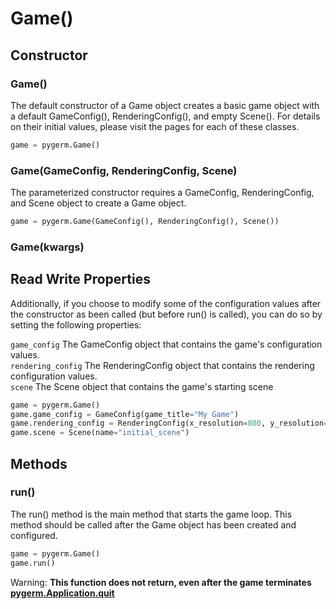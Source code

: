 # Game()

## Constructor

### Game()
The default constructor of a Game object creates a basic game object with a default GameConfig(), RenderingConfig(), and empty Scene(). For details on their initial values, please visit the pages for each of these classes.

```python
game = pygerm.Game()
```

### Game(GameConfig, RenderingConfig, Scene)
The parameterized constructor requires a GameConfig, RenderingConfig, and Scene object to create a Game object.

```python
game = pygerm.Game(GameConfig(), RenderingConfig(), Scene())
```

### Game(kwargs)

## Read Write Properties
Additionally, if you choose to modify some of the configuration values after the constructor as been called (but before run() is called), you can do so by setting the following properties:

`game_config` The GameConfig object that contains the game's configuration values. \
`rendering_config` The RenderingConfig object that contains the rendering configuration values. \
`scene` The Scene object that contains the game's starting scene


```python
game = pygerm.Game()
game.game_config = GameConfig(game_title="My Game")
game.rendering_config = RenderingConfig(x_resolution=800, y_resolution=600)
game.scene = Scene(name="initial_scene")
```


## Methods
### run()
The run() method is the main method that starts the game loop. This method should be called after the Game object has been created and configured.

```python
game = pygerm.Game()
game.run()
```

Warning: **This function does not return, even after the game terminates [pygerm.Application.quit](../application)**
